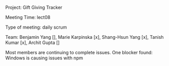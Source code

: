 Project: Gift Giving Tracker 

Meeting Time: lect08

Type of meeting: daily scrum

Team: Benjamin Yang [], Marie Karpinska [x], Shang-Hsun Yang [x], Tanish Kumar [x], Archit Gupta []

Most members are continuing to complete issues. One blocker found: Windows is causing issues with npm

